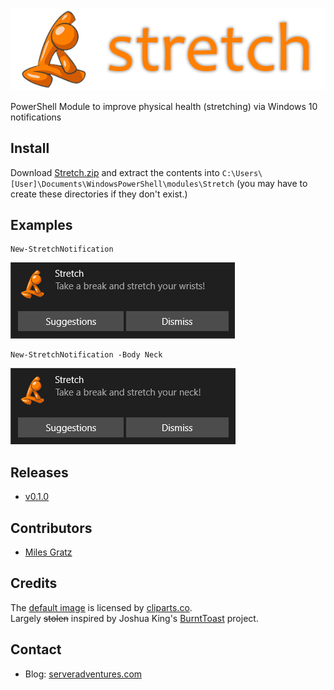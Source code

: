 ![Stretch Notification Logo Banner](/Images/StretchLogo.png)

PowerShell Module to improve physical health (stretching) via Windows 10 notifications

## Install

Download [Stretch.zip](https://github.com/milesgratz/Stretch/releases/download/v0.1.0/Stretch.zip) and extract the contents into `C:\Users\[User]\Documents\WindowsPowerShell\modules\Stretch` (you may have to create these directories if they don't exist.)

## Examples

    New-StretchNotification

![Stretch Notification Example Default](/Images/Example1-Default.png)

    New-StretchNotification -Body Neck

![Stretch Notification Example Custom](/Images/Example2-Custom.PNG)

## Releases
* [v0.1.0](https://github.com/milesgratz/Stretch/releases/download/v0.1.0/Stretch.zip)

## Contributors
* [Miles Gratz](https://github.com/milesgratz)

## Credits
The [default image](/Images/StretchLogo.png) is licensed by [cliparts.co](http://cliparts.co/clipart/3897).  
Largely ~~stolen~~ inspired by Joshua King's [BurntToast](https://github.com/windos/BurntToast) project.  

## Contact
* Blog: [serveradventures.com](http://www.serveradventures.com)
